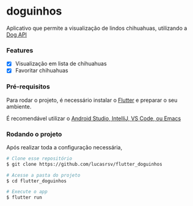 # doguinhos

Aplicativo que permite a visualização de lindos chihuahuas, utilizando a [Dog API](https://dog.ceo/dog-api/documentation)

### Features

- [x] Visualização em lista de chihuahuas
- [x] Favoritar chihuahuas

### Pré-requisitos

Para rodar o projeto, é necessário instalar o [Flutter](https://docs.flutter.dev/get-started/install) e preparar o seu ambiente.

É recomendável utilizar o [Android Studio, IntelliJ, VS Code, ou Emacs](https://docs.flutter.dev/get-started/editor?tab=vscode)

### Rodando o projeto

Após realizar toda a configuração necessária,

```bash
# Clone esse repositório
$ git clone https://github.com/lucasrsv/flutter_doguinhos

# Acesse a pasta do projeto
$ cd flutter_doguinhos

# Execute o app
$ flutter run
```

